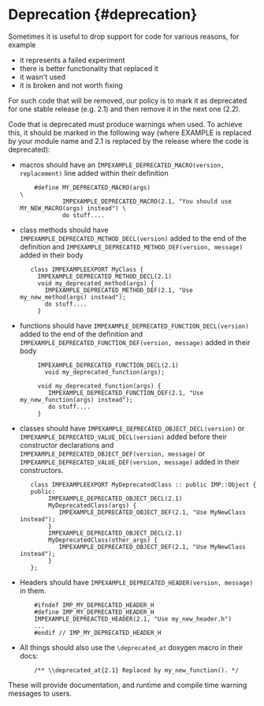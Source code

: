Deprecation {#deprecation}
===========

Sometimes it is useful to drop support for code for various reasons, for example
- it represents a failed experiment
- there is better functionality that replaced it
- it wasn't used
- it is broken and not worth fixing

For such code that will be removed, our policy is to mark it as deprecated
for one stable release (e.g. 2.1) and then remove it in the next one (2.2).

Code that is deprecated must produce warnings when used. To achieve this,
it should be marked in the following way (where EXAMPLE is replaced by your
module name and 2.1 is replaced by the release where the code is deprecated):
- macros should have an `IMPEXAMPLE_DEPRECATED_MACRO(version, replacement)` line added within their definition

          #define MY_DEPRECATED_MACRO(args)                                                     \
                  IMPEXAMPLE_DEPRECATED_MACRO(2.1, "You should use MY_NEW_MACRO(args) instead") \
                  do stuff....

- class methods should have `IMPEXAMPLE_DEPRECATED_METHOD_DECL(version)` added to the end of the definition and `IMPEXAMPLE_DEPRECATED_METHOD_DEF(version, message)` added in their body

         class IMPEXAMPLEEXPORT MyClass {
           IMPEXAMPLE_DEPRECATED_METHOD_DECL(2.1)
           void my_deprecated_method(args) {
             IMPEXAMPLE_DEPRECATED_METHOD_DEF(2.1, "Use my_new_method(args) instead");
             do stuff....
           }

- functions should have `IMPEXAMPLE_DEPRECATED_FUNCTION_DECL(version)` added to the end of the definition and `IMPEXAMPLE_DEPRECATED_FUNCTION_DEF(version, message)` added in their body

           IMPEXAMPLE_DEPRECATED_FUNCTION_DECL(2.1)
             void my_deprecated_function(args);

           void my_deprecated_function(args) {
              IMPEXAMPLE_DEPRECATED_FUNCTION_DEF(2.1, "Use my_new_function(args) instead");
              do stuff....
           }

- classes should have `IMPEXAMPLE_DEPRECATED_OBJECT_DECL(version)` or `IMPEXAMPLE_DEPRECATED_VALUE_DECL(version)` added before their constructor declarations and `IMPEXAMPLE_DEPRECATED_OBJECT_DEF(version, message)` or `IMPEXAMPLE_DEPRECATED_VALUE_DEF(version, message)` added in their constructors.

         class IMPEXAMPLEEXPORT MyDeprecatedClass :: public IMP::Object {
         public:
              IMPEXAMPLE_DEPRECATED_OBJECT_DECL(2.1)
              MyDeprecatedClass(args) {
                 IMPEXAMPLE_DEPRECATED_OBJECT_DEF(2.1, "Use MyNewClass instead");
              }
              IMPEXAMPLE_DEPRECATED_OBJECT_DECL(2.1)
              MyDeprecatedClass(other_args) {
                 IMPEXAMPLE_DEPRECATED_OBJECT_DEF(2.1, "Use MyNewClass instead");
              }
         };

- Headers should have `IMPEXAMPLE_DEPRECATED_HEADER(version, message)` in them.

          #ifndef IMP_MY_DEPRECATED_HEADER_H
          #define IMP_MY_DEPRECATED_HEADER_H
          IMPEXAMPLE_DEPREACTED_HEADER(2.1, "Use my_new_header.h")
          ...
          #endif // IMP_MY_DEPRECATED_HEADER_H


- All things should also use the `\deprecated_at` doxygen macro in their docs:

          /** \\deprecated_at{2.1} Replaced by my_new_function(). */

These will provide documentation, and runtime and compile time warning messages to users.
